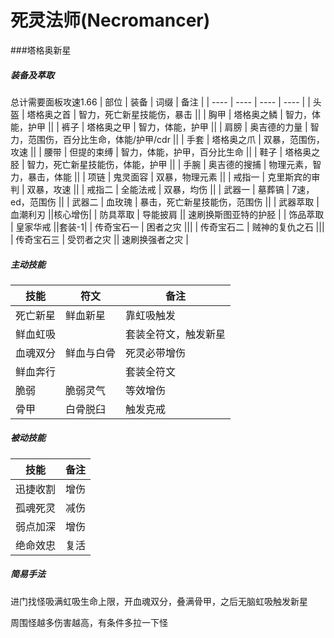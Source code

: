 # 死灵法师(Necromancer)

###塔格奥新星

##### 装备及萃取

总计需要面板攻速1.66
|  部位 | 装备 | 词缀 | 备注 |
|  ---- | ---- | ---- | ---- |
| 头盔 | 塔格奥之首 | 智力，死亡新星技能伤，暴击 ||
| 胸甲 | 塔格奥之鳞 | 智力，体能，护甲 ||
| 裤子 | 塔格奥之甲 | 智力，体能，护甲 ||
| 肩膀 | 奥吉德的力量 | 智力，范围伤，百分比生命，体能/护甲/cdr ||
| 手套 | 塔格奥之爪 | 双暴，范围伤，攻速 ||
| 腰带 | 但提的束缚 | 智力，体能，护甲，百分比生命 ||
| 鞋子 | 塔格奥之胫 | 智力，死亡新星技能伤，体能，护甲 ||
| 手腕 | 奥吉德的搜捕 | 物理元素，智力，暴击，体能 ||
| 项链 | 鬼灵面容 | 双暴，物理元素 ||
| 戒指一 | 克里斯宾的审判 | 双暴，攻速 ||
| 戒指二 | 全能法戒 | 双暴，均伤 ||
| 武器一 | 墓葬镐 | 7速，ed，范围伤 ||
| 武器二 | 血玫瑰 | 暴击，死亡新星技能伤，范围伤 ||
| 武器萃取 | 血潮利刃 ||核心增伤|
| 防具萃取 | 导能披肩 || 速刷换斯图亚特的护胫 |
| 饰品萃取 | 皇家华戒 ||套装-1|
| 传奇宝石一 | 困者之灾 |||
| 传奇宝石二 | 贼神的复仇之石 |||
| 传奇宝石三 | 受罚者之灾 || 速刷换强者之灾 |

##### 主动技能

| 技能 | 符文 | 备注 |
| ---- | ---- | ---- |
| 死亡新星 | 鲜血新星 | 靠虹吸触发 |
| 鲜血虹吸 || 套装全符文，触发新星 |
| 血魂双分 | 鲜血与白骨 |死灵必带增伤|
| 鲜血奔行|| 套装全符文 |
| 脆弱 | 脆弱灵气 | 等效增伤 |
| 骨甲 | 白骨脱臼 | 触发克戒 |


##### 被动技能

| 技能 | 备注 |
| ---- | ---- |
| 迅捷收割 | 增伤 |
| 孤魂死灵 | 减伤 |
| 弱点加深 | 增伤 |
| 绝命效忠 | 复活 |

##### 简易手法
进门找怪吸满虹吸生命上限，开血魂双分，叠满骨甲，之后无脑虹吸触发新星

周围怪越多伤害越高，有条件多拉一下怪
